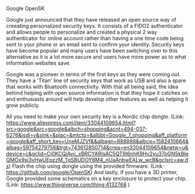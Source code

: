 Google OpenSK

Google just announced that they have released an open source way of creeating personalized security keys. It consists of a 
FIDO2 authenticator and allows people to personalize and created a physical 2 way authenticator for online account rather than
having a one time code being sent to your phone or an email sent to confirm your identity. Security keys have become popular and 
many users have been switching over to this alternative as it is a lot more secure and users have more power as to what information
websites save. 

Google was a pioneer in terms of the first keys as they were coming out. They have a 'Titan' line of security keys that work as USB and
also a spare that works with Bluetooth connectivity. With that all being said, the idea behind helping with open source information is 
that they hope it catches on and enthusiasts around will help develop other features as well as helping it grow publicly. 

All you need to make your own security key is a Nordic chip dongle. 
(Link: https://www.aliexpress.com/item/33044109654.html?src=google&src=google&albch=shopping&acnt=494-037-6276&isdl=y&slnk=&plac=&mtctp=&albbt=Google_7_shopping&aff_platform=google&aff_short_key=UneMJZVf&&albagn=888888&albcp=1582410664&albag=59754279756&trgt=743612850714&crea=en33044109654&netw=u&device=c&gclid=Cj0KCQiAvc_xBRCYARIsAC5QT9l6nhK9Hv2yu37pGN5kBIeQMOx9sj3vHwUEpzzM_TqSBUDOY8M4_nUaAnbwEALw_wcB&gclsrc=aw.ds)
Flash the chip using dongle using the provided firmware.
(Link: https://github.com/google/OpenSK)
And lastly, if you have a 3D printer, Google provided some schematics on a key enclosure to protect your chip.
(Link: https://www.thingiverse.com/thing:4132768 )